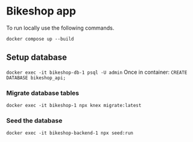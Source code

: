 # Bikeshop app

To run locally use the following commands.

`docker compose up --build`
## Setup database
`docker exec -it bikeshop-db-1 psql -U admin`
Once in container: `CREATE DATABASE bikeshop_api;`
### Migrate database tables
`docker exec -it bikeshop-1 npx knex migrate:latest`
### Seed the database
`docker exec -it bikeshop-backend-1 npx seed:run`
